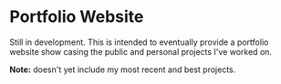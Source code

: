 # Portfolio Website


Still in development.
This is intended to eventually provide a portfolio website show casing the public and personal projects I've worked on.

**Note:** doesn't yet include my most recent and best projects.
